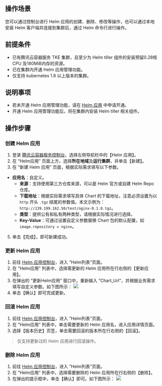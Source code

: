 ## 操作场景

您可以通过控制台进行 Helm 应用的创建、删除、修改等操作，也可以通过本地安装 Helm 客户端并连接到集群后，通过 Helm 命令行进行操作。

## 前提条件
- 已有腾讯云容器服务 TKE 集群，且至少为 Helm tiller 组件的安装预留0.28核 CPU 及180MiB内存的资源。
- 已在集群内开通 Helm 应用管理功能。
- 仅支持 kubernetes 1.8 以上版本的集群。

## 说明事项
- 若未开通 Helm 应用管理功能，请在 [Helm 应用](https://console.cloud.tencent.com/tke2/helm) 中申请开通。
- 开通 Helm 应用管理功能后，将在集群内安装 Helm tiller 相关组件。

## 操作步骤

### 创建 Helm 应用
1. 登录 [腾讯云容器服务控制台](https://console.cloud.tencent.com/tke2)，选择左侧导航栏中的【Helm 应用】。
2. 在 “Helm应用” 页面上方，选择**所在地域**及**运行集群**，并单击【新建】。
4. 在 “新建 Helm 应用” 页面，根据实际需求填写以下参数。
- **应用名**：自定义。
	- **来源**：支持使用第三方仓库来源，可以是 Helm 官方或自建 Helm Repo 仓库。
	- **下载地址**：根据实际需求填写具体 Chart 的下载地址，注意必须设置为以 `http` 开头 `.tgz` 结尾的参数值。本文示例为：`http://139.199.162.50/test/nginx-0.1.0.tgz`。
   - **类型**：提供公有和私有两种类型，请根据实际情况进行选择。
   - **Key-Value**：可通过设置自定义参数替换 Chart 包的默认配置，如 `image.repository = nginx`。
5. 单击【完成】，即可新建成功。

### 更新 Helm 应用

1. 前往 [Helm 应用控制台](https://console.cloud.tencent.com/tke2/helm)，进入 “Helm列表”页面。
2. 在 “Helm应用” 列表中，选择需更新的 Helm 应用所在行右侧的【更新应用】。
3. 在弹出的 “更新Helm应用” 窗口中，重新输入 “Chart_Url”，并根据业务需求填写自定义参数。如下图所示：
![](https://main.qcloudimg.com/raw/57a64278507ced270c489f863c9dbf2c.png)
4. 单击【确认】即可完成更新。

### 回滚 Helm 应用

1. 前往 [Helm 应用控制台](https://console.cloud.tencent.com/tke2/helm)，进入 “Helm列表”页面。
2. 在 “Helm应用” 列表中，单击需要更新的 Helm 应用名，进入应用详情页面。
3. 选择【版本历史】页签，单击需要回滚的版本所在行右侧的【回滚】。
>仅支持更新过的 Helm 应用进行回滚操作。


### 删除 Helm 应用

1. 前往 [Helm 应用控制台](https://console.cloud.tencent.com/tke2/helm)，进入 “Helm列表”页面。
2. 在 “Helm应用” 列表中，选择需要删除的 Helm 应用所在行右侧的【删除】。
3. 在弹出的提示框中，单击【确认】即可。如下图所示：
![](https://main.qcloudimg.com/raw/90f2f47a828d75d7494f2ac749495746.png)

